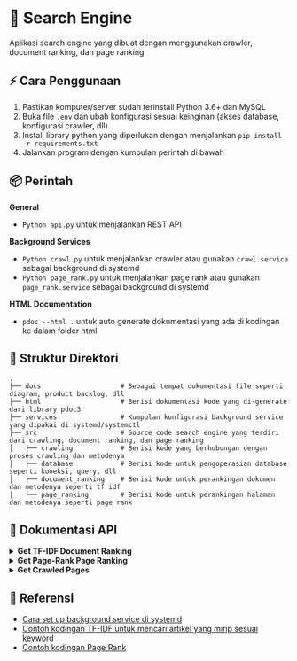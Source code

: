 # :beginner: Search Engine

Aplikasi search engine yang dibuat dengan menggunakan crawler, document ranking, dan page ranking

## :zap: Cara Penggunaan

1. Pastikan komputer/server sudah terinstall Python 3.6+ dan MySQL
2. Buka file `.env` dan ubah konfigurasi sesuai keinginan (akses database, konfigurasi crawler, dll)
3. Install library python yang diperlukan dengan menjalankan `pip install -r requirements.txt`
4. Jalankan program dengan kumpulan perintah di bawah

## :package: Perintah

**General**

- `Python api.py` untuk menjalankan REST API

**Background Services**

- `Python crawl.py` untuk menjalankan crawler atau gunakan `crawl.service` sebagai background di systemd
- `Python page_rank.py` untuk menjalankan page rank atau gunakan `page_rank.service` sebagai background di systemd

**HTML Documentation**
- `pdoc --html .` untuk auto generate dokumentasi yang ada di kodingan ke dalam folder html

## :file_folder: Struktur Direktori

    .
    ├── docs                    # Sebagai tempat dokumentasi file seperti diagram, product backlog, dll
    ├── html                    # Berisi dokumentasi kode yang di-generate dari library pdoc3
    ├── services                # Kumpulan konfigurasi background service yang dipakai di systemd/systemctl
    ├── src                     # Source code search engine yang terdiri dari crawling, document ranking, dan page ranking
    │   ├── crawling            # Berisi kode yang berhubungan dengan proses crawling dan metodenya
    │   ├── database            # Berisi kode untuk pengoperasian database seperti koneksi, query, dll
    │   ├── document_ranking    # Berisi kode untuk perankingan dokumen dan metodenya seperti tf idf
    │   └── page_ranking        # Berisi kode untuk perankingan halaman dan metodenya seperti page rank

## :wrench: Dokumentasi API

<details>
<summary><b>Get TF-IDF Document Ranking</b></summary>

- **URL**: `/api/v1.0/document_ranking/tf_idf?keyword=barcelona`

- **Method**: `GET`

- **Response**:

```json
{
  "data": [
    {
      "id_tfidf": 3378,
      "keyword": "barcelona",
      "tfidf_score": 0.3666888423866252,
      "url": "https://www.indosport.com/sepakbola/20220818/kejam-demi-bisa-daftarkan-pemain-baru-barcelona-bakal-phk-2-pemain-terbuangnya"
    },
    {
      "id_tfidf": 3379,
      "keyword": "barcelona",
      "tfidf_score": 0.3543321877907969,
      "url": "https://www.indosport.com/tag/194/barcelona"
    }
  ],
  "message": "Sukses",
  "ok": true
}
```

</details>

<details>
<summary><b>Get Page-Rank Page Ranking</b></summary>

- **URL**: `/api/v1.0/page_ranking/page_rank`

- **Method**: `GET`

- **Response**:

```json
{
  "data": [
    {
      "id_pagerank": 1,
      "pagerank_score": 0.0017783111027720113,
      "url": "https://www.indosport.com"
    },
    {
      "id_pagerank": 256,
      "pagerank_score": 0.0002961208172934557,
      "url": "https://www.curiouscuisiniere.com/about/privacy-policy"
    }
  ],
  "message": "Sukses",
  "ok": true
}
```

</details>

<details>
<summary><b>Get Crawled Pages</b></summary>

- **URL**: `/api/v1.0/crawling/pages` or `/api/v1.0/crawling/pages?start=0&end=999`

- **Method**: `GET`

- **Response**:

```json
{
  "data": [
    {
      "content_text": "Anies Siapkan Hunian Kelas Menengah,Alaspadu dan Rumapadu,",
      "crawl_id": 1,
      "created_at": "2022-08-20 02:41:49",
      "description": "CNNIndonesia.com menyajikan berita Terbaru, Terkini Indonesia seputar nasional, politik, ekonomi, internasional, olahraga, teknologi, hiburan, gaya hidup.",
      "duration_crawl": "0:00:00",
      "hot_url": 0,
      "html5": 1,
      "id_information": 2682,
      "keywords": "cnn, cnn indonesia, indonesia, berita, berita terbaru, berita terkini, berita indonesia, berita dunia, berita nasional, berita politik, berita ekonomi, berita internasional, berita olahraga",
      "model_crawl": "BFS crawling",
      "title": "CNN Indonesia | Berita Terbaru, Terkini Indonesia, Dunia",
      "url": "https://www.cnnindonesia.com/features"
    },
    {
      "content_text": "Anies Siapkan Hunian Kelas Menengah,Alaspadu dan Rumapadu,",
      "crawl_id": 1,
      "created_at": "2022-08-20 02:41:50",
      "description": "CNNIndonesia.com menyajikan berita terbaru, terkini Indonesia, dunia, seputar politik, hukum kriminal, peristiwa",
      "duration_crawl": "0:00:01",
      "hot_url": 0,
      "html5": 1,
      "id_information": 2683,
      "keywords": "berita nasional terbaru, berita politik nasional, Berita Terkini, Berita Hari Ini, Breaking News, News Today, News, Hot News, Berita Nasional, Berita politik, Berita kriminal, Berita Hukum, Berita Pemerintahan, Berita Harian, Berita Akurat, Berita Tepercaya",
      "model_crawl": "BFS crawling",
      "title": "CNN Indonesia | Berita Terkini Nasional",
      "url": "https://www.cnnindonesia.com/nasional"
    }
  ],
  "message": "Sukses",
  "ok": true
}
```

</details>

## :page_facing_up: Referensi
- [Cara set up background service di systemd](https://medium.com/codex/setup-a-python-script-as-a-service-through-systemctl-systemd-f0cc55a42267)
- [Contoh kodingan TF-IDF untuk mencari artikel yang mirip sesuai keyword](https://www.kaggle.com/code/yclaudel/find-similar-articles-with-tf-idf)
- [Contoh kodingan Page Rank](https://github.com/nicholaskajoh/devsearch/blob/f6d51fc478e5bae68e4ba32f3299ab20c0ffa033/devsearch/pagerank.py)
